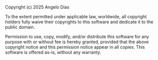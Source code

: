 Copyright (c) 2025 Angelo Dias

To the extent permitted under applicable law, worldwide, all copyright holders fully waive their copyrights to this software and dedicate it to the public domain.

Permission to use, copy, modify, and/or distribute this software for any purpose with or without fee is hereby granted, provided that the above copyright notice and this permission notice appear in all copies. This software is offered as-is, without any warranty.